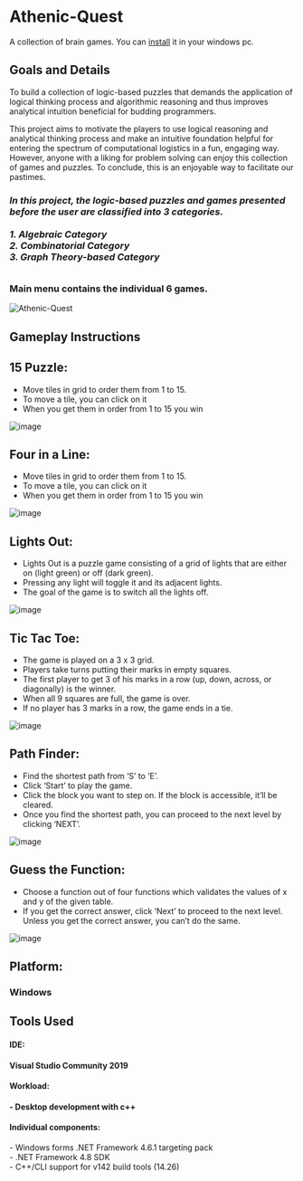 # Athenic-Quest

A  collection of brain games. You can [install](Setup_AthenicQuest/Release/Setup_AthenicQuest.msi) it in your windows pc.
 
## Goals and Details

To build a collection of logic-based puzzles that demands the application of logical thinking process and algorithmic reasoning and thus improves analytical intuition beneficial for budding programmers.

This project aims to motivate the players to use logical reasoning and analytical thinking process and make an intuitive foundation helpful for entering the spectrum of computational logistics in a fun, engaging way. However, anyone with a liking for problem solving can enjoy this collection of games and puzzles. To conclude, this is an enjoyable way to facilitate our pastimes. 

<h3><em>In this project, the logic-based puzzles and games presented before the user are classified into 3 categories. <br><br>
1. Algebraic Category <br>
2. Combinatorial Category <br>
3. Graph Theory-based Category</em> <br><br>

<strong>Main menu contains the individual 6 games. </strong></h3>

![Athenic-Quest](images/project1.jpg)

## Gameplay Instructions
## 15 Puzzle:
- Move tiles in grid to order them from 1 to 15. 
- To move a tile, you can click on it
- When you get them in order from 1 to 15 you win

![image](images/game1.png)

## Four in a Line:
- Move tiles in grid to order them from 1 to 15. 
- To move a tile, you can click on it
- When you get them in order from 1 to 15 you win

![image](images/game2.png)

## Lights Out:
- Lights Out is a puzzle game consisting of a grid of lights that are either on (light green) or off (dark green). 
- Pressing any light will toggle it and its adjacent lights. 
- The goal of the game is to switch all the lights off.

![image](images/game3.png)


## Tic Tac Toe:
- The game is played on a 3 x 3 grid.
- Players take turns putting their marks in empty squares.
- The first player to get 3 of his marks in a row (up, down, across, or diagonally) is the winner.
- When all 9 squares are full, the game is over. 
- If no player has 3 marks in a row, the game ends in a tie. 

![image](images/game4.png)


## Path Finder:
- Find the shortest path from ‘S’ to ‘E’.
- Click ‘Start’ to play the game. 
- Click the block you want to step on. If the block is accessible, it’ll be cleared.
- Once you find the shortest path, you can proceed to the next level by clicking ‘NEXT’.

![image](images/game51.png)


## Guess the Function:
- Choose a function out of four functions which validates the values of x and y of the given table.
- If you get the correct answer, click ‘Next’ to proceed to the next level. Unless you get the correct answer, you can’t do the same.

![image](images/game6.png)


## Platform:

<h3>Windows </h3>

## Tools Used
<h4>IDE:<h4> Visual Studio Community 2019<br>
		<h4>Workload:<h4>
 - Desktop development with c++
 <h4>	Individual components:</h4>
 - Windows forms .NET Framework 4.6.1 targeting pack<br>
 - .NET Framework 4.8 SDK<br>
 - C++/CLI support for v142 build tools (14.26)<br>




